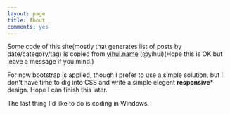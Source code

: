 ```yaml
---
layout: page
title: About
comments: yes
---
```


Some code of this site(mostly that generates list of posts by date/category/tag) is copied from [yihui.name](http://yihui.name) (@yihui)(Hope this is OK but leave a message if you mind.)

For now bootstrap is applied, though I prefer to use a simple solution, but I don't have time to dig into CSS and write a simple elegent **responsive*** design. Hope I can finish this later.

The last thing I'd like to do is coding in Windows.
